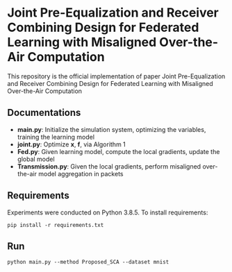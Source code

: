 # Joint Pre-Equalization and Receiver Combining Design for Federated Learning with Misaligned Over-the-Air Computation

This repository is the official implementation of paper Joint Pre-Equalization and Receiver Combining Design for Federated Learning with Misaligned Over-the-Air Computation

## Documentations

* __main.py__: Initialize the simulation system, optimizing the variables, training the learning model
* __joint.py__: Optimize __x__,  __f__, via Algorithm 1
* __Fed.py__: Given learning model, compute the local gradients, update the global model
* __Transmission.py__: Given the local gradients, perform misaligned over-the-air model aggregation in packets

## Requirements

Experiments were conducted on Python 3.8.5. To install requirements:

```setup
pip install -r requirements.txt
```

## Run

```commandline
python main.py --method Proposed_SCA --dataset mnist
```